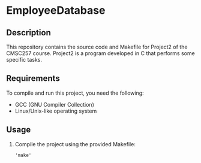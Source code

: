 # EmployeeDatabase

## Description
This repository contains the source code and Makefile for Project2 of the CMSC257 course. Project2 is a program developed in C that performs some specific tasks.

## Requirements
To compile and run this project, you need the following:

- GCC (GNU Compiler Collection)
- Linux/Unix-like operating system

## Usage
1. Compile the project using the provided Makefile:
   ```
   'make'

